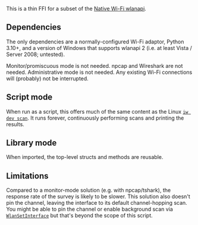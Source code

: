 This is a thin FFI for a subset of the
[Native Wi-Fi wlanapi](https://learn.microsoft.com/en-us/windows/win32/api/_nwifi).

Dependencies
------------

The only dependencies are a normally-configured Wi-Fi adaptor, Python 3.10+,
and a version of Windows that supports wlanapi 2 (i.e. at least Vista / Server
2008; untested).

Monitor/promiscuous mode is not needed. npcap and Wireshark are not needed.
Administrative mode is not needed. Any existing Wi-Fi connections will
(probably) not be interrupted.

Script mode
-----------

When run as a script, this offers much of the same content as the Linux
[`iw dev scan`](https://wireless.wiki.kernel.org/en/users/documentation/iw#scanning).
It runs forever, continuously performing scans and printing the results.

Library mode
------------

When imported, the top-level structs and methods are reusable.

Limitations
-----------

Compared to a monitor-mode solution (e.g. with npcap/tshark), the response rate
of the survey is likely to be slower. This solution also doesn't pin the
channel, leaving the interface to its default channel-hopping scan. You might
be able to pin the channel or enable background scan via
[`WlanSetInterface`](https://learn.microsoft.com/en-us/windows/win32/api/wlanapi/nf-wlanapi-wlansetinterface)
but that's beyond the scope of this script.
